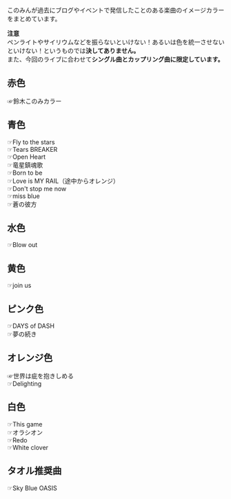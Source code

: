 このみんが過去にブログやイベントで発信したことのある楽曲のイメージカラーをまとめています。    

**注意**  
ペンライトやサイリウムなどを振らないといけない！あるいは色を統一させないといけない！というものでは**決してありません。**  
また、今回のライブに合わせて**シングル曲とカップリング曲に限定しています。**


## 赤色 
☞鈴木このみカラー

## 青色  
☞Fly to the stars  
☞Tears BREAKER  
☞Open Heart  
☞竜星鎮魂歌  
☞Born to be  
☞Love is MY RAIL（途中からオレンジ）  
☞Don't stop me now  
☞miss blue  
☞蒼の彼方
    
## 水色  
☞Blow out  

## 黄色  
☞join us  

## ピンク色  
☞DAYS of DASH  
☞夢の続き  

## オレンジ色  
☞世界は疵を抱きしめる  
☞Delighting  

## 白色  
☞This game  
☞オラシオン  
☞Redo  
☞White clover  

## タオル推奨曲  
☞Sky Blue OASIS  
